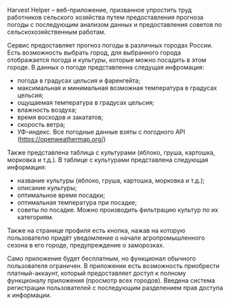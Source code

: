 Harvest Helper – веб-приложение, призванное упростить труд работников сельского хозяйства путем предоставления прогноза погоды
с последующим анализом данных и предоставления советов по сельскохозяйственным работам. 

Сервис предоставляет прогноз погоды в различных городах России. Есть возможность выбрать город, 
для выбранного города отображается погода и культуры, которые можно посадить в этом городе.
В данных о погоде представленна следущая инфромация:
- погода в градусах цельсия и фаренгейта;
- максимальная и минимальная возможная температура в градусах цельсия;
-  ощущаемая температура в градусах цельсия;
-  влажность воздуха;
-  время восходов и закататов;
-  скорость ветра;
-  УФ-индекс.
Все погодные данные взяты с погодного API (https://openweathermap.org/)

Также представлена таблица с культурами (яблоко, груша, картошка, морковка и т.д.). 
В таблице с культурами представлена следующая информация:
- название культуры (яблоко, груша, картошка, морковка и т.д.);
- описание культуры;
- оптимальное время посадки;
- оптимальная температура при посадке;
- советы по посадке.
Можно производить фильтрацию культур по их категориям.

Также на странице профиля есть кнопка, нажав на которую пользователю придёт уведомление о начале агропромышленного сезона в его городе, 
предупреждение о заморозках. 

Само приложение будет бесплатным, но функционал обычного пользователя ограничен. 
В приложении есть возможность приобрести платный-аккаунт, который предоставляет доступ к полному функционалу приложения (просмотр всех городов). 
Введена система регистрации пользователей с последующим разделением прав доступа к информации.

 

